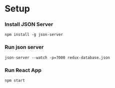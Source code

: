 # Setup

### Install JSON Server

    npm install -g json-server

### Run json server

    json-server --watch -p=7000 redux-database.json

### Run React App

    npm start
